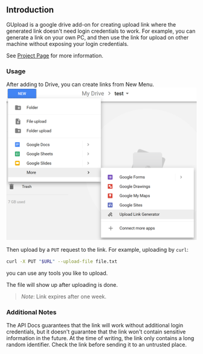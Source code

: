 ## Introduction

GUpload is a google drive add-on for creating upload link where the generated link doesn't need login credentials to work. For example, you can generate a link on your own PC, and then use the link for upload on other machine without exposing your login credentials.

See [Project Page](https://sasdf.cf/GUpload/) for more information.

### Usage

After adding to Drive, you can create links from New Menu.
![Menu](/assets/newmenu.png)

Then upload by a `PUT` request to the link. For example, uploading by `curl`:
```bash
curl -X PUT "$URL" --upload-file file.txt
```
you can use any tools you like to upload.

The file will show up after uploading is done.

> *Note*: Link expires after one week.

### Additional Notes
The API Docs guarantees that the link will work without additional login credentials, but it doesn't guarantee that the link won't contain sensitive information in the future. At the time of writing, the link only contains a long random identifier. Check the link before sending it to an untrusted place.
